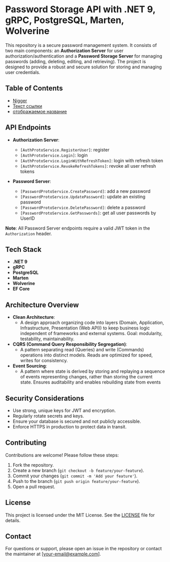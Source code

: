 # Password Storage API with .NET 9, gRPC, PostgreSQL, Marten, Wolverine

This repository is a secure password management system. It consists of two main components: an **Authorization Server** for user authorization/authentication and a **Password Storage Server** for managing passwords (adding, deleting, editing, and retrieving). The project is designed to provide a robust and secure solution for storing and managing user credentials.

<!--## Features

- **Authorization Server**:
  - Registration
  - Login
  - Login with refresh token
  - Revoke refresh tokens

- **Password Storage Server**:
  - Add new passwords
  - Retrieve stored passwords securely
  - Edit existing password entries
  - Delete passwords
  - Encrypted storage to ensure data security
 
- **Client**:
  - Soon-->

## Table of Contents

- [Nigger](#Tech-Stack)
- [Текст ссылки](#sss)
- [отображаемое название](#architecture-overview)

## API Endpoints
- **Authorization Server**:
  - `[AuthProtoService.RegisterUser]`: register
  - `[AuthProtoService.Login]`: login
  - `[AuthProtoService.LoginWithRefreshToken]`: login with refresh token
  - `[AuthProtoService.RevokeRefreshTokens]`: revoke all user refresh tokens
    
- **Password Server**:
  - `[PasswordProtoService.CreatePassword]`: add a new password
  - `[PasswordProtoService.UpdatePassword]`: update an existing password
  - `[PasswordProtoService.DeletePassword]`: delete a password
  - `[PasswordProtoService.GetPasswords]`: get all user passwords by UserID 

**Note**: All Password Server endpoints require a valid JWT token in the `Authorization` header.

## Tech Stack

- **.NET 9**
- **gRPC**
- **PostgreSQL**
- **Marten**
- **Wolverine**
- **EF Core**

## Architecture Overview
- **Clean Architecture**:
  - A design approach organizing code into layers (Domain, Application, Infrastructure, Presentation (Web API)) to keep business logic independent of frameworks and external systems. Goal: modularity, testability, maintainability.
- **CQRS (Command Query Responsibility Segregation)**:
  - A pattern separating read (Queries) and write (Commands) operations into distinct models. Reads are optimized for speed, writes for consistency.
- **Event Sourcing**:
  - A pattern where state is derived by storing and replaying a sequence of events representing changes, rather than storing the current state. Ensures auditability and enables rebuilding state from events
<a name="sss"></a> 
## Security Considerations

- Use strong, unique keys for JWT and encryption.
- Regularly rotate secrets and keys.
- Ensure your database is secured and not publicly accessible.
- Enforce HTTPS in production to protect data in transit.

## Contributing

Contributions are welcome! Please follow these steps:

1. Fork the repository.
2. Create a new branch (`git checkout -b feature/your-feature`).
3. Commit your changes (`git commit -m 'Add your feature'`).
4. Push to the branch (`git push origin feature/your-feature`).
5. Open a pull request.

## License

This project is licensed under the MIT License. See the [LICENSE](LICENSE) file for details.

## Contact

For questions or support, please open an issue in the repository or contact the maintainer at [your-email@example.com].

